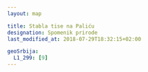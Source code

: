 ```yaml
---
layout: map

title: Stabla tise na Paliću
designation: Spomenik prirode
last_modified_at: 2018-07-29T18:32:15+02:00

geoSrbija:
  L1_299: [9]
---
```

